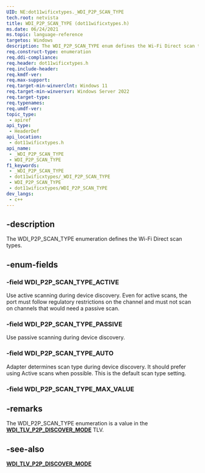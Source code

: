 ```yaml
---
UID: NE:dot11wificxtypes._WDI_P2P_SCAN_TYPE
tech.root: netvista
title: WDI_P2P_SCAN_TYPE (dot11wificxtypes.h)
ms.date: 06/24/2021
ms.topic: language-reference
targetos: Windows
description: The WDI_P2P_SCAN_TYPE enum defines the Wi-Fi Direct scan types.
req.construct-type: enumeration
req.ddi-compliance: 
req.header: dot11wificxtypes.h
req.include-header: 
req.kmdf-ver: 
req.max-support: 
req.target-min-winverclnt: Windows 11 
req.target-min-winversvr: Windows Server 2022
req.target-type: 
req.typenames: 
req.umdf-ver: 
topic_type:
 - apiref
api_type:
 - HeaderDef
api_location:
 - dot11wificxtypes.h
api_name:
 - _WDI_P2P_SCAN_TYPE
 - WDI_P2P_SCAN_TYPE
f1_keywords:
 - _WDI_P2P_SCAN_TYPE
 - dot11wificxtypes/_WDI_P2P_SCAN_TYPE
 - WDI_P2P_SCAN_TYPE
 - dot11wificxtypes/WDI_P2P_SCAN_TYPE
dev_langs:
 - c++
---
```


## -description

The WDI_P2P_SCAN_TYPE enumeration defines the Wi-Fi Direct scan types.

## -enum-fields

### -field WDI_P2P_SCAN_TYPE_ACTIVE

Use active scanning during device discovery. Even for active scans, the port must follow regulatory restrictions on the channel and must not scan on channels that would need a passive scan.

### -field WDI_P2P_SCAN_TYPE_PASSIVE

Use passive scanning during device discovery.

### -field WDI_P2P_SCAN_TYPE_AUTO

Adapter determines scan type during device discovery. It should prefer using Active scans when possible. This is the default scan type setting.

### -field WDI_P2P_SCAN_TYPE_MAX_VALUE

## -remarks

The WDI_P2P_SCAN_TYPE enumeration is a value in the [**WDI_TLV_P2P_DISCOVER_MODE**](/windows-hardware/drivers/netcx/wdi-tlv-p2p-discover-mode) TLV. 

## -see-also

[**WDI_TLV_P2P_DISCOVER_MODE**](/windows-hardware/drivers/netcx/wdi-tlv-p2p-discover-mode)